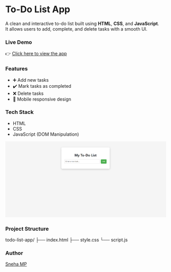 # To-Do List App

A clean and interactive to-do list built using **HTML**, **CSS**, and **JavaScript**.  
It allows users to add, complete, and delete tasks with a smooth UI.

### Live Demo
👉 [Click here to view the app](https://snehamp12.github.io/todo-list-app/)

### Features
- ➕ Add new tasks  
- ✔️ Mark tasks as completed  
- ❌ Delete tasks  
- 📱 Mobile responsive design

### Tech Stack
- HTML
- CSS
- JavaScript (DOM Manipulation)

![App Screenshot](screenshot.png)

### Project Structure
todo-list-app/
├── index.html
├── style.css
└── script.js



### Author
[Sneha MP](https://github.com/snehamp12)

